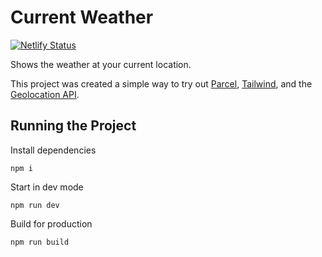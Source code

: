 # Current Weather

[![Netlify Status](https://api.netlify.com/api/v1/badges/40d9984c-3c23-4f9f-999d-9f5416101403/deploy-status)](https://app.netlify.com/sites/brycehipp-weather/deploys)

Shows the weather at your current location.

This project was created a simple way to try out [Parcel](https://parceljs.org/), [Tailwind](https://tailwindcss.com), and the [Geolocation API](https://developer.mozilla.org/en-US/docs/Web/API/Geolocation_API).

## Running the Project

Install dependencies

```shell
npm i
```

Start in dev mode

```shell
npm run dev
```

Build for production

```shell
npm run build
```
